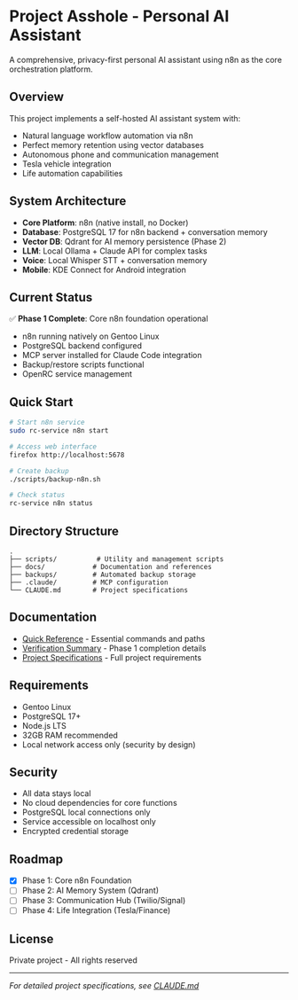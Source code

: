 # Project Asshole - Personal AI Assistant

A comprehensive, privacy-first personal AI assistant using n8n as the core orchestration platform.

## Overview

This project implements a self-hosted AI assistant system with:
- Natural language workflow automation via n8n
- Perfect memory retention using vector databases
- Autonomous phone and communication management
- Tesla vehicle integration
- Life automation capabilities

## System Architecture

- **Core Platform**: n8n (native install, no Docker)
- **Database**: PostgreSQL 17 for n8n backend + conversation memory
- **Vector DB**: Qdrant for AI memory persistence (Phase 2)
- **LLM**: Local Ollama + Claude API for complex tasks
- **Voice**: Local Whisper STT + conversation memory
- **Mobile**: KDE Connect for Android integration

## Current Status

✅ **Phase 1 Complete**: Core n8n foundation operational
- n8n running natively on Gentoo Linux
- PostgreSQL backend configured
- MCP server installed for Claude Code integration
- Backup/restore scripts functional
- OpenRC service management

## Quick Start

```bash
# Start n8n service
sudo rc-service n8n start

# Access web interface
firefox http://localhost:5678

# Create backup
./scripts/backup-n8n.sh

# Check status
rc-service n8n status
```

## Directory Structure

```
.
├── scripts/          # Utility and management scripts
├── docs/            # Documentation and references
├── backups/         # Automated backup storage
├── .claude/         # MCP configuration
└── CLAUDE.md        # Project specifications
```

## Documentation

- [Quick Reference](docs/QUICK_REFERENCE.md) - Essential commands and paths
- [Verification Summary](docs/VERIFICATION_SUMMARY.md) - Phase 1 completion details
- [Project Specifications](CLAUDE.md) - Full project requirements

## Requirements

- Gentoo Linux
- PostgreSQL 17+
- Node.js LTS
- 32GB RAM recommended
- Local network access only (security by design)

## Security

- All data stays local
- No cloud dependencies for core functions
- PostgreSQL local connections only
- Service accessible on localhost only
- Encrypted credential storage

## Roadmap

- [x] Phase 1: Core n8n Foundation
- [ ] Phase 2: AI Memory System (Qdrant)
- [ ] Phase 3: Communication Hub (Twilio/Signal)
- [ ] Phase 4: Life Integration (Tesla/Finance)

## License

Private project - All rights reserved

---

*For detailed project specifications, see [CLAUDE.md](CLAUDE.md)*